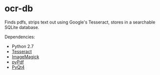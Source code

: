 # ocr-db
Finds pdfs, strips text out using Google's Tesseract, stores in a searchable SQLite database.


Dependencies:
- Python 2.7
- [Tesseract](https://github.com/tesseract-ocr/tesseract/wiki)
- [ImageMagick](http://www.imagemagick.org/script/binary-releases.php)
- [pyPdf](https://pypi.python.org/pypi/pyPdf/1.13)
- [PyQt4](https://www.riverbankcomputing.com/software/pyqt/download)



